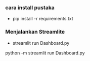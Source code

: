 ### cara install pustaka

- pip install -r requirements.txt

### Menjalankan Streamlite

- streamlit run Dashboard.py

python -m streamlit run Dashboard.py
